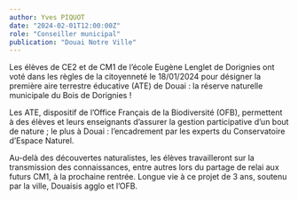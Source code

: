 ```yaml
---
author: Yves PIQUOT
date: "2024-02-01T12:00:00Z"
role: "Conseiller municipal"
publication: "Douai Notre Ville"
---
```


Les élèves de CE2 et de CM1 de l’école Eugène Lenglet de Dorignies ont voté dans les règles de la citoyenneté le 18/01/2024 pour désigner la première aire terrestre éducative (ATE) de Douai : la réserve naturelle municipale du Bois de Dorignies !

Les ATE, dispositif de l’Office Français de la Biodiversité (OFB), permettent à des élèves et leurs enseignants d’assurer la gestion participative d’un bout de nature ; le plus à Douai : l’encadrement par les experts du Conservatoire d’Espace Naturel.

Au-delà des découvertes naturalistes, les élèves travailleront sur la transmission des connaissances, entre autres lors du partage de relai aux futurs CM1, à la prochaine rentrée.
Longue vie à ce projet de 3 ans, soutenu par la ville, Douaisis agglo et l’OFB.
